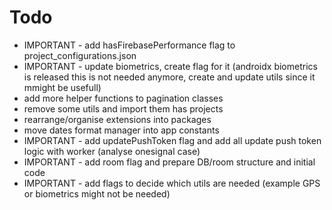 Todo
===============
 - IMPORTANT - add hasFirebasePerformance flag to project_configurations.json
 - IMPORTANT - update biometrics, create flag for it (androidx biometrics is released this is not needed anymore, create and update utils since it mmight be usefull)
 - add more helper functions to pagination classes
 - remove some utils and import them has projects
 - rearrange/organise extensions into packages
 - move dates format manager into app constants
 - IMPORTANT - add updatePushToken flag and add all update push token logic with worker (analyse onesignal case)
 - IMPORTANT - add room flag and prepare DB/room structure and initial code
 - IMPORTANT - add flags to decide which utils are needed (example GPS or biometrics might not be needed)
